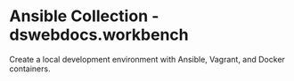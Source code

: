 # Ansible Collection - dswebdocs.workbench

Create a local development environment with Ansible, Vagrant, and Docker containers.
